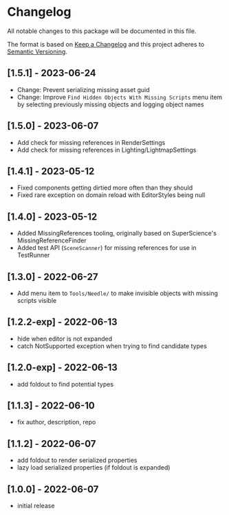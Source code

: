 # Changelog
All notable changes to this package will be documented in this file.

The format is based on [Keep a Changelog](http://keepachangelog.com/en/1.0.0/)
and this project adheres to [Semantic Versioning](http://semver.org/spec/v2.0.0.html).

## [1.5.1] - 2023-06-24
- Change: Prevent serializing missing asset guid
- Change: Improve `Find Hidden Objects With Missing Scripts` menu item by selecting previously missing objects and logging object names

## [1.5.0] - 2023-06-07
- Add check for missing references in RenderSettings
- Add check for missing references in Lighting/LightmapSettings

## [1.4.1] - 2023-05-12
- Fixed components getting dirtied more often than they should
- Fixed rare exception on domain reload with EditorStyles being null

## [1.4.0] - 2023-05-12
- Added MissingReferences tooling, originally based on SuperScience's MissingReferenceFinder
- Added test API (`SceneScanner`) for missing references for use in TestRunner

## [1.3.0] - 2022-06-27
- Add menu item to ``Tools/Needle/`` to make invisible objects with missing scripts visible

## [1.2.2-exp] - 2022-06-13
- hide when editor is not expanded
- catch NotSupported exception when trying to find candidate types

## [1.2.0-exp] - 2022-06-13
- add foldout to find potential types

## [1.1.3] - 2022-06-10
- fix author, description, repo

## [1.1.2] - 2022-06-07
- add foldout to render serialized properties
- lazy load serialized properties (if foldout is expanded)

## [1.0.0] - 2022-06-07
- initial release